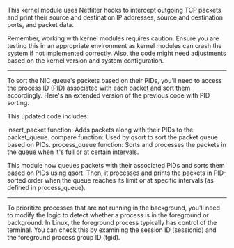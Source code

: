 This kernel module uses Netfilter hooks to intercept outgoing TCP packets and print their source and destination IP addresses, source and destination ports, and packet data.

Remember, working with kernel modules requires caution. Ensure you are testing this in an appropriate environment as kernel modules can crash the system if not implemented correctly. Also, the code might need adjustments based on the kernel version and system configuration.

---
To sort the NIC queue's packets based on their PIDs, you'll need to access the process ID (PID) associated with each packet and sort them accordingly. Here's an extended version of the previous code with PID sorting.

This updated code includes:

insert_packet function: Adds packets along with their PIDs to the packet_queue.
compare function: Used by qsort to sort the packet queue based on PIDs.
process_queue function: Sorts and processes the packets in the queue when it's full or at certain intervals.

This module now queues packets with their associated PIDs and sorts them based on PIDs using qsort. Then, it processes and prints the packets in PID-sorted order when the queue reaches its limit or at specific intervals (as defined in process_queue).

---
To prioritize processes that are not running in the background, you'll need to modify the logic to detect whether a process is in the foreground or background. In Linux, the foreground process typically has control of the terminal. You can check this by examining the session ID (sessionid) and the foreground process group ID (tgid).
